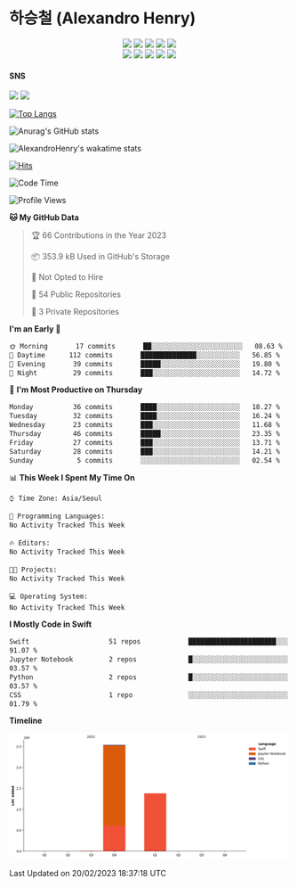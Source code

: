 <!--
**AlexandroHenry/AlexandroHenry** is a ✨ _special_ ✨ repository because its `README.md` (this file) appears on your GitHub profile.

Here are some ideas to get you started:

- 🔭 I’m currently working on ...
- 🌱 I’m currently learning ...
- 👯 I’m looking to collaborate on ...
- 🤔 I’m looking for help with ...
- 💬 Ask me about ...
- 📫 How to reach me: ...
- 😄 Pronouns: ...
- ⚡ Fun fact: ...
-->

# 하승철 (Alexandro Henry)

<p align="center" dir="auto">
  <img src="https://img.shields.io/badge/iOS-000000?style=flat&logo=iOS&logoColor=white"/>
  <img src="https://img.shields.io/badge/Swift-F05138?style=flat&logo=Swift&logoColor=white"/>
  <img src="https://img.shields.io/badge/SwiftUI-F05138?style=flat&logo=Swift&logoColor=white"/>
  <img src="https://img.shields.io/badge/Python-3776AB?style=flat&logo=Python&logoColor=white"/>
  <img src="https://img.shields.io/badge/Django-092E20?style=flat&logo=Django&logoColor=white"/>
  <br>
  <img src="https://img.shields.io/badge/MongoDB-47A248?style=flat&logo=MongoDB&logoColor=white"/>
  <img src="https://img.shields.io/badge/JSON-000000?style=flat&logo=JSON&logoColor=white"/>
  <img src="https://img.shields.io/badge/Figma-F24E1E?style=flat&logo=Figma&logoColor=white"/>
  <img src="https://img.shields.io/badge/JavaScript-F7DF1E?style=flat&logo=JavaScript&logoColor=white"/>
  <img src="https://img.shields.io/badge/Firebase-FFCA28?style=flat&logo=Firebase&logoColor=white"/>
  <br>
  <h4>SNS</h4>
  <a href="https://www.instagram.com/abraham_issac_jacob_ha/"><img src="https://img.shields.io/badge/Instagram-E4405F?style=flat&logo=Instagram&logoColor=white"/></a>
  <a href="https://alaxhenry.notion.site/Jeff-7cb0fd25f58545c9994417f2abfdf1f6"><img src="https://img.shields.io/badge/Notion-000000?style=flat&logo=Notion&logoColor=white"/></a>
</p>

[![Top Langs](https://github-readme-stats.vercel.app/api/top-langs/?username=AlexandroHenry&layout=compact)](https://github.com/anuraghazra/github-readme-stats)

![Anurag's GitHub stats](https://github-readme-stats.vercel.app/api?username=AlexandroHenry&show_icons=true&theme=radical)

![AlexandroHenry's wakatime stats](https://github-readme-stats.vercel.app/api/wakatime?username=AlexandroHenry)


[![Hits](https://hits.seeyoufarm.com/api/count/incr/badge.svg?url=https%3A%2F%2Fgithub.com%2FAlexandroHenry%2Fhit-counter&count_bg=%2379C83D&title_bg=%23555555&icon=&icon_color=%23E7E7E7&title=hits&edge_flat=false)](https://hits.seeyoufarm.com)

  <!--START_SECTION:waka-->
![Code Time](http://img.shields.io/badge/Code%20Time-0%20secs-blue)

![Profile Views](http://img.shields.io/badge/Profile%20Views-0-blue)

**🐱 My GitHub Data** 

> 🏆 66 Contributions in the Year 2023
 > 
> 📦 353.9 kB Used in GitHub's Storage 
 > 
> 🚫 Not Opted to Hire
 > 
> 📜 54 Public Repositories 
 > 
> 🔑 3 Private Repositories  
 > 
**I'm an Early 🐤** 

```text
🌞 Morning       17 commits       ██░░░░░░░░░░░░░░░░░░░░░░░   08.63 % 
🌆 Daytime      112 commits       ██████████████░░░░░░░░░░░   56.85 % 
🌃 Evening       39 commits       █████░░░░░░░░░░░░░░░░░░░░   19.80 % 
🌙 Night         29 commits       ███░░░░░░░░░░░░░░░░░░░░░░   14.72 % 

```
📅 **I'm Most Productive on Thursday** 

```text
Monday          36 commits       ████░░░░░░░░░░░░░░░░░░░░░   18.27 % 
Tuesday         32 commits       ████░░░░░░░░░░░░░░░░░░░░░   16.24 % 
Wednesday       23 commits       ███░░░░░░░░░░░░░░░░░░░░░░   11.68 % 
Thursday        46 commits       █████░░░░░░░░░░░░░░░░░░░░   23.35 % 
Friday          27 commits       ███░░░░░░░░░░░░░░░░░░░░░░   13.71 % 
Saturday        28 commits       ███░░░░░░░░░░░░░░░░░░░░░░   14.21 % 
Sunday           5 commits       ░░░░░░░░░░░░░░░░░░░░░░░░░   02.54 % 

```


📊 **This Week I Spent My Time On** 

```text
⌚︎ Time Zone: Asia/Seoul

💬 Programming Languages: 
No Activity Tracked This Week

🔥 Editors: 
No Activity Tracked This Week

🐱‍💻 Projects: 
No Activity Tracked This Week

💻 Operating System: 
No Activity Tracked This Week

```

**I Mostly Code in Swift** 

```text
Swift                    51 repos            ██████████████████████░░░   91.07 % 
Jupyter Notebook         2 repos             █░░░░░░░░░░░░░░░░░░░░░░░░   03.57 % 
Python                   2 repos             █░░░░░░░░░░░░░░░░░░░░░░░░   03.57 % 
CSS                      1 repo              ░░░░░░░░░░░░░░░░░░░░░░░░░   01.79 % 

```


**Timeline**

![Chart not found](https://raw.githubusercontent.com/AlexandroHenry/AlexandroHenry/main/charts/bar_graph.png) 


 Last Updated on 20/02/2023 18:37:18 UTC
<!--END_SECTION:waka-->
